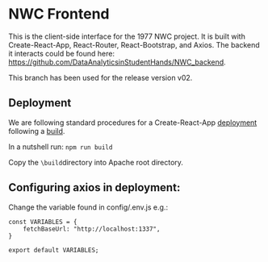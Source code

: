 # NWC Frontend 

This is the client-side interface for the 1977 NWC project. It is built with Create-React-App, React-Router, React-Bootstrap, and Axios. The backend it interacts could be found here: https://github.com/DataAnalyticsinStudentHands/NWC_backend.

This branch has been used for the release version v02.

## Deployment

We are following standard procedures for a Create-React-App [deployment](https://create-react-app.dev/docs/deployment/) following a [build](https://create-react-app.dev/docs/production-build/). 

In a nutshell run: `npm run build`

Copy the `\build`directory into Apache root directory.

## Configuring axios in deployment:

Change the variable found in config/.env.js e.g.:

```
const VARIABLES = {
	fetchBaseUrl: "http://localhost:1337",
}

export default VARIABLES;
```
